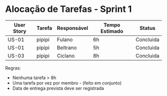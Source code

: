 #  Alocação de Tarefas - Sprint 1

| User Story | Tarefa | Responsável | Tempo Estimado | Status |
|------------|--------|-------------|----------------|--------|
| US-01 | pipipi | Fulano | 6h | Concluida |
| US-01 | pipipi | Beltrano | 5h | Concluida |
| US-03 | pipipi | Ciclano | 8h | Concluida |

 Regras:
- Nenhuma tarefa > 8h  
- Uma tarefa por vez por membro  - (feito em conjunto)
- Data de entrega prevista deve ser registrada  

